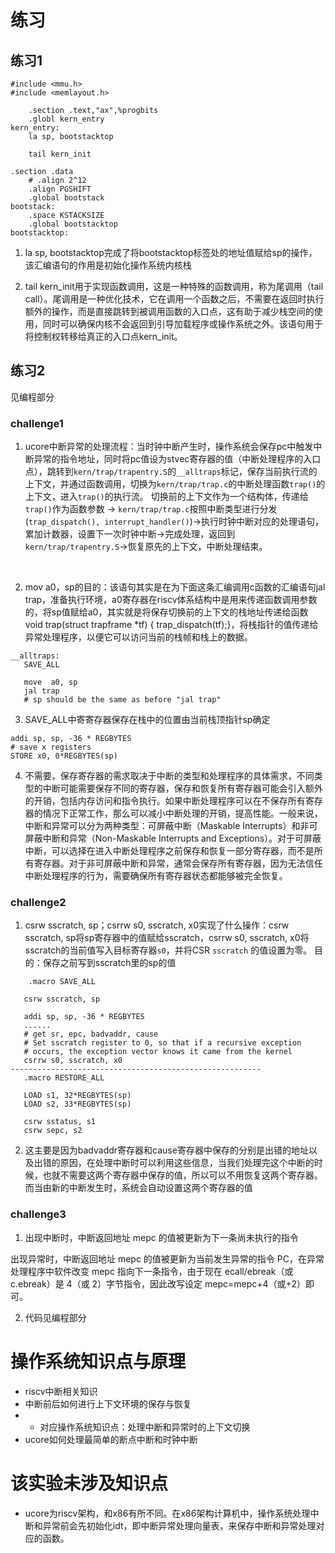 # 练习
## 练习1
```
#include <mmu.h>
#include <memlayout.h>

    .section .text,"ax",%progbits
    .globl kern_entry
kern_entry:
    la sp, bootstacktop

    tail kern_init

.section .data
    # .align 2^12
    .align PGSHIFT
    .global bootstack
bootstack:
    .space KSTACKSIZE
    .global bootstacktop
bootstacktop:
```
1. la sp, bootstacktop完成了将bootstacktop标签处的地址值赋给sp的操作，该汇编语句的作用是初始化操作系统内核栈

2. tail kern_init用于实现函数调用，这是一种特殊的函数调用，称为尾调用（tail call）。尾调用是一种优化技术，它在调用一个函数之后，不需要在返回时执行额外的操作，而是直接跳转到被调用函数的入口点，这有助于减少栈空间的使用，同时可以确保内核不会返回到引导加载程序或操作系统之外。该语句用于将控制权转移给真正的入口点kern_init。 

## 练习2

见编程部分

### challenge1
1. ucore中断异常的处理流程：当时钟中断产生时，操作系统会保存pc中触发中断异常的指令地址，同时将pc值设为stvec寄存器的值（中断处理程序的入口点），跳转到`kern/trap/trapentry.S`的`__alltraps`标记，保存当前执行流的上下文，并通过函数调用，切换为`kern/trap/trap.c`的中断处理函数`trap()`的上下文，进入`trap()`的执行流。
切换前的上下文作为一个结构体，传递给`trap()`作为函数参数 -> `kern/trap/trap.c`按照中断类型进行分发(`trap_dispatch(), interrupt_handler()`)->执行时钟中断对应的处理语句，累加计数器，设置下一次时钟中断->完成处理，返回到`kern/trap/trapentry.S`->恢复原先的上下文，中断处理结束。
<br>

2. mov a0，sp的目的：该语句其实是在为下面这条汇编调用c函数的汇编语句jal trap，准备执行环境，a0寄存器在riscv体系结构中是用来传递函数调用参数的，将sp值赋给a0，其实就是将保存切换前的上下文的栈地址传递给函数void trap(struct trapframe *tf) { trap_dispatch(tf);}，将栈指针的值传递给异常处理程序，以便它可以访问当前的栈帧和栈上的数据。
 ```
 __alltraps:
    SAVE_ALL

    move  a0, sp
    jal trap
    # sp should be the same as before "jal trap"
 ```

3. SAVE_ALL中寄寄存器保存在栈中的位置由当前栈顶指针sp确定
 ```
 addi sp, sp, -36 * REGBYTES
 # save x registers
 STORE x0, 0*REGBYTES(sp)
 ```

4. 不需要，保存寄存器的需求取决于中断的类型和处理程序的具体需求，不同类型的中断可能需要保存不同的寄存器，保存和恢复所有寄存器可能会引入额外的开销，包括内存访问和指令执行。如果中断处理程序可以在不保存所有寄存器的情况下正常工作，那么可以减小中断处理的开销，提高性能。一般来说，中断和异常可以分为两种类型：可屏蔽中断（Maskable Interrupts）和非可屏蔽中断和异常（Non-Maskable Interrupts and Exceptions）。对于可屏蔽中断，可以选择在进入中断处理程序之前保存和恢复一部分寄存器，而不是所有寄存器。对于非可屏蔽中断和异常，通常会保存所有寄存器，因为无法信任中断处理程序的行为，需要确保所有寄存器状态都能够被完全恢复。

### challenge2

1. csrw sscratch, sp；csrrw s0, sscratch, x0实现了什么操作：csrw sscratch, sp将sp寄存器中的值赋给sscratch，csrrw s0, sscratch, x0将sscratch的当前值写入目标寄存器`s0`，并将CSR `sscratch` 的值设置为零。
目的：保存之前写到sscratch里的sp的值
 ```
     .macro SAVE_ALL

    csrw sscratch, sp

    addi sp, sp, -36 * REGBYTES
    ......
    # get sr, epc, badvaddr, cause
    # Set sscratch register to 0, so that if a recursive exception
    # occurs, the exception vector knows it came from the kernel
    csrrw s0, sscratch, x0
--------------------------------------------------------
    .macro RESTORE_ALL

    LOAD s1, 32*REGBYTES(sp)
    LOAD s2, 33*REGBYTES(sp)

    csrw sstatus, s1
    csrw sepc, s2

 ```

2. 这主要是因为badvaddr寄存器和cause寄存器中保存的分别是出错的地址以及出错的原因，在处理中断时可以利用这些信息，当我们处理完这个中断的时候，也就不需要这两个寄存器中保存的值，所以可以不用恢复这两个寄存器。而当由新的中断发生时，系统会自动设置这两个寄存器的值

### challenge3

1. 出现中断时，中断返回地址 mepc 的值被更新为下一条尚未执行的指令

 出现异常时，中断返回地址 mepc 的值被更新为当前发生异常的指令 PC，在异常处理程序中软件改变 mepc 指向下一条指令，由于现在 ecall/ebreak（或 c.ebreak）是 4（或 2）字节指令，因此改写设定 mepc=mepc+4（或+2）即可。

2. 代码见编程部分

# 操作系统知识点与原理

 + riscv中断相关知识
 + 中断前后如何进行上下文环境的保存与恢复
 + + 对应操作系统知识点：处理中断和异常时的上下文切换
 + ucore如何处理最简单的断点中断和时钟中断

# 该实验未涉及知识点
 + ucore为riscv架构，和x86有所不同。在x86架构计算机中，操作系统处理中断和异常前会先初始化idt，即中断异常处理向量表，来保存中断和异常处理对应的函数。

